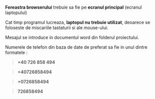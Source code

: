 **Fereastra browserului** trebuie sa fie pe **ecranul principal** (ecranul laptopului)

Cat timp programul lucreaza, **laptopul nu trebuie utilizat**, deoarece se foloseste de miscariile tastaturii si ale mouse-ului.

Mesajul se introduce in documentul word din folderul proiectului.

Numerele de telefon din baza de date de preferat sa fie in unul dintre formatele : 

>**+40 726 858 494**

>**+40726858494**

>**+0726858494**

>**726858494**

